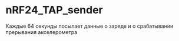 # nRF24_TAP_sender
Каждые 64 секунды посылает данные о заряде и о срабатывании прерывания акселерометра

